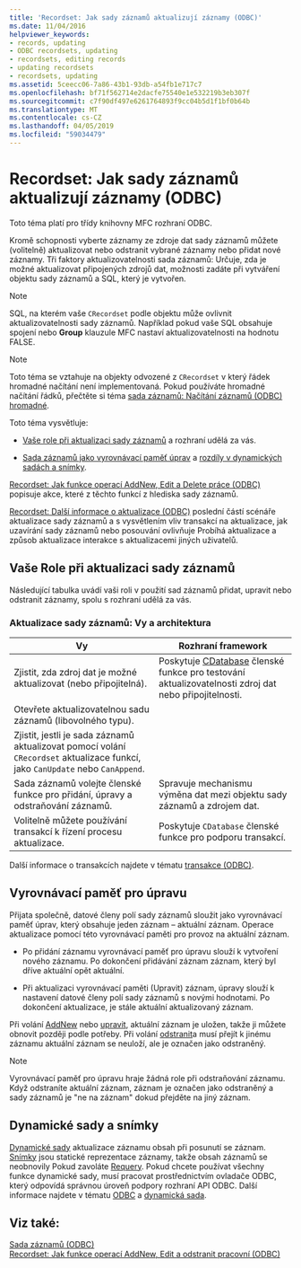 ```yaml
---
title: 'Recordset: Jak sady záznamů aktualizují záznamy (ODBC)'
ms.date: 11/04/2016
helpviewer_keywords:
- records, updating
- ODBC recordsets, updating
- recordsets, editing records
- updating recordsets
- recordsets, updating
ms.assetid: 5ceecc06-7a86-43b1-93db-a54fb1e717c7
ms.openlocfilehash: bf71f562714e2dacfe75540e1e532219b3eb307f
ms.sourcegitcommit: c7f90df497e6261764893f9cc04b5d1f1bf0b64b
ms.translationtype: MT
ms.contentlocale: cs-CZ
ms.lasthandoff: 04/05/2019
ms.locfileid: "59034479"
---
```

# <a name="recordset-how-recordsets-update-records-odbc"></a>Recordset: Jak sady záznamů aktualizují záznamy (ODBC)

Toto téma platí pro třídy knihovny MFC rozhraní ODBC.

Kromě schopnosti vyberte záznamy ze zdroje dat sady záznamů můžete (volitelně) aktualizovat nebo odstranit vybrané záznamy nebo přidat nové záznamy. Tři faktory aktualizovatelnosti sada záznamů: Určuje, zda je možné aktualizovat připojených zdrojů dat, možnosti zadáte při vytváření objektu sady záznamů a SQL, který je vytvořen.

> [!NOTE]
>  SQL, na kterém vaše `CRecordset` podle objektu může ovlivnit aktualizovatelnosti sady záznamů. Například pokud vaše SQL obsahuje spojení nebo **Group** klauzule MFC nastaví aktualizovatelnosti na hodnotu FALSE.

> [!NOTE]
>  Toto téma se vztahuje na objekty odvozené z `CRecordset` v který řádek hromadné načítání není implementovaná. Pokud používáte hromadné načítání řádků, přečtěte si téma [sada záznamů: Načítání záznamů (ODBC) hromadné](../../data/odbc/recordset-fetching-records-in-bulk-odbc.md).

Toto téma vysvětluje:

- [Vaše role při aktualizaci sady záznamů](#_core_your_role_in_recordset_updating) a rozhraní udělá za vás.

- [Sada záznamů jako vyrovnávací paměť úprav](#_core_the_edit_buffer) a [rozdíly v dynamických sadách a snímky](#_core_dynasets_and_snapshots).

[Recordset: Jak funkce operací AddNew, Edit a Delete práce (ODBC)](../../data/odbc/recordset-how-addnew-edit-and-delete-work-odbc.md) popisuje akce, které z těchto funkcí z hlediska sady záznamů.

[Recordset: Další informace o aktualizace (ODBC)](../../data/odbc/recordset-more-about-updates-odbc.md) poslední částí scénáře aktualizace sady záznamů a s vysvětlením vliv transakcí na aktualizace, jak uzavírání sady záznamů nebo posouvání ovlivňuje Probíhá aktualizace a způsob aktualizace interakce s aktualizacemi jiných uživatelů.

##  <a name="_core_your_role_in_recordset_updating"></a> Vaše Role při aktualizaci sady záznamů

Následující tabulka uvádí vaši roli v použití sad záznamů přidat, upravit nebo odstranit záznamy, spolu s rozhraní udělá za vás.

### <a name="recordset-updating-you-and-the-framework"></a>Aktualizace sady záznamů: Vy a architektura

|Vy|Rozhraní framework|
|---------|-------------------|
|Zjistit, zda zdroj dat je možné aktualizovat (nebo připojitelná).|Poskytuje [CDatabase](../../mfc/reference/cdatabase-class.md) členské funkce pro testování aktualizovatelnosti zdroj dat nebo připojitelnosti.|
|Otevřete aktualizovatelnou sadu záznamů (libovolného typu).||
|Zjistit, jestli je sada záznamů aktualizovat pomocí volání `CRecordset` aktualizace funkcí, jako `CanUpdate` nebo `CanAppend`.||
|Sada záznamů volejte členské funkce pro přidání, úpravy a odstraňování záznamů.|Spravuje mechanismu výměna dat mezi objektu sady záznamů a zdrojem dat.|
|Volitelně můžete používání transakcí k řízení procesu aktualizace.|Poskytuje `CDatabase` členské funkce pro podporu transakcí.|

Další informace o transakcích najdete v tématu [transakce (ODBC)](../../data/odbc/transaction-odbc.md).

##  <a name="_core_the_edit_buffer"></a> Vyrovnávací paměť pro úpravu

Přijata společně, datové členy polí sady záznamů sloužit jako vyrovnávací paměť úprav, který obsahuje jeden záznam – aktuální záznam. Operace aktualizace pomocí této vyrovnávací paměti pro provoz na aktuální záznam.

- Po přidání záznamu vyrovnávací paměť pro úpravu slouží k vytvoření nového záznamu. Po dokončení přidávání záznam záznam, který byl dříve aktuální opět aktuální.

- Při aktualizaci vyrovnávací paměti (Upravit) záznam, úpravy slouží k nastavení datové členy polí sady záznamů s novými hodnotami. Po dokončení aktualizace, je stále aktuální aktualizovaný záznam.

Při volání [AddNew](../../mfc/reference/crecordset-class.md#addnew) nebo [upravit](../../mfc/reference/crecordset-class.md#edit), aktuální záznam je uložen, takže ji můžete obnovit později podle potřeby. Při volání [odstranit](../../mfc/reference/crecordset-class.md#delete)a musí přejít k jinému záznamu aktuální záznam se neuloží, ale je označen jako odstraněný.

> [!NOTE]
>  Vyrovnávací paměť pro úpravu hraje žádná role při odstraňování záznamu. Když odstraníte aktuální záznam, záznam je označen jako odstraněný a sady záznamů je "ne na záznam" dokud přejděte na jiný záznam.

##  <a name="_core_dynasets_and_snapshots"></a> Dynamické sady a snímky

[Dynamické sady](../../data/odbc/dynaset.md) aktualizace záznamu obsah při posunutí se záznam. [Snímky](../../data/odbc/snapshot.md) jsou statické reprezentace záznamy, takže obsah záznamů se neobnovily Pokud zavoláte [Requery](../../mfc/reference/crecordset-class.md#requery). Pokud chcete používat všechny funkce dynamické sady, musí pracovat prostřednictvím ovladače ODBC, který odpovídá správnou úroveň podpory rozhraní API ODBC. Další informace najdete v tématu [ODBC](../../data/odbc/odbc-basics.md) a [dynamická sada](../../data/odbc/dynaset.md).

## <a name="see-also"></a>Viz také:

[Sada záznamů (ODBC)](../../data/odbc/recordset-odbc.md)<br/>
[Recordset: Jak funkce operací AddNew, Edit a odstranit pracovní (ODBC)](../../data/odbc/recordset-how-addnew-edit-and-delete-work-odbc.md)